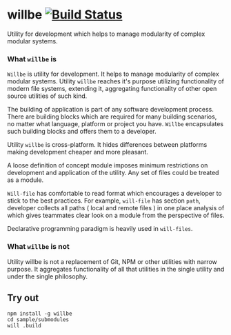 
# willbe [![Build Status](https://travis-ci.org/Wandalen/willbe.svg?branch=master)](https://travis-ci.org/Wandalen/willbe)

Utility for development which helps to manage modularity of complex modular systems.

### What `willbe` is

`Willbe` is utility for development. It helps to manage modularity of complex modular systems. Utility `willbe` reaches it's purpose utilizing functionality of modern file systems, extending it, aggregating functionality of other open source utilities of such kind.

The building of application is part of any software development process. There are building blocks which are required for many building scenarios, no matter what language, platform or project you have. `Willbe` encapsulates such building blocks and offers them to a developer.

Utility `willbe` is cross-platform. It hides differences between platforms making development cheaper and more pleasant.

A loose definition of concept module imposes minimum restrictions on development and application of the utility. Any set of files could be treated as a module.

`Will-file` has comfortable to read format which encourages a developer to stick to the best practices. For example, `will-file` has section `path`, developer collects all paths ( local and remote files ) in one place analysis of which gives teammates clear look on a module from the perspective of files.

Declarative programming paradigm is heavily used in `will-files`.

### What `willbe` is not

Utility willbe is not a replacement of Git, NPM or other utilities with narrow purpose. It aggregates functionality of all that utilities in the single utility and under the single philosophy.

## Try out
```
npm install -g willbe
cd sample/submodules
will .build
```





























































